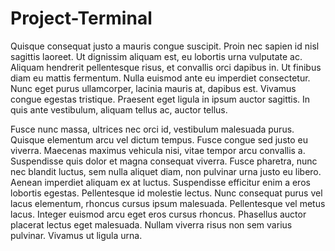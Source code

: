 # Project-Terminal
Quisque consequat justo a mauris congue suscipit. Proin nec sapien id nisl sagittis laoreet. Ut dignissim aliquam est, eu lobortis urna vulputate ac. Aliquam hendrerit pellentesque risus, et convallis orci dapibus in. Ut finibus diam eu mattis fermentum. Nulla euismod ante eu imperdiet consectetur. Nunc eget purus ullamcorper, lacinia mauris at, dapibus est. Vivamus congue egestas tristique. Praesent eget ligula in ipsum auctor sagittis. In quis ante vestibulum, aliquam tellus ac, auctor tellus.

Fusce nunc massa, ultrices nec orci id, vestibulum malesuada purus. Quisque elementum arcu vel dictum tempus. Fusce congue sed justo eu viverra. Maecenas maximus vehicula nisi, vitae tempor arcu convallis a. Suspendisse quis dolor et magna consequat viverra. Fusce pharetra, nunc nec blandit luctus, sem nulla aliquet diam, non pulvinar urna justo eu libero. Aenean imperdiet aliquam ex at luctus. Suspendisse efficitur enim a eros lobortis egestas. Pellentesque id molestie lectus. Nunc consequat purus vel lacus elementum, rhoncus cursus ipsum malesuada. Pellentesque vel metus lacus. Integer euismod arcu eget eros cursus rhoncus. Phasellus auctor placerat lectus eget malesuada. Nullam viverra risus non sem varius pulvinar. Vivamus ut ligula urna.
